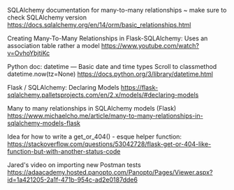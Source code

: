 SQLAlchemy documentation for many-to-many relationships ~ make sure to check SQLAlchemy version
https://docs.sqlalchemy.org/en/14/orm/basic_relationships.html


Creating Many-To-Many Relationships in Flask-SQLAlchemy:
Uses an association table rather a model
https://www.youtube.com/watch?v=OvhoYbjtiKc


Python doc: datetime — Basic date and time types
Scroll to classmethod datetime.now(tz=None)
https://docs.python.org/3/library/datetime.html


Flask / SQLAlchemy: Declaring Models
https://flask-sqlalchemy.palletsprojects.com/en/2.x/models/#declaring-models


Many to many relationships in SQLAlchemy models (Flask)
https://www.michaelcho.me/article/many-to-many-relationships-in-sqlalchemy-models-flask


Idea for how to write a get_or_404() - esque helper function:
https://stackoverflow.com/questions/53042728/flask-get-or-404-like-function-but-with-another-status-code


Jared's video on importing new Postman tests
https://adaacademy.hosted.panopto.com/Panopto/Pages/Viewer.aspx?id=1a421205-2a1f-471b-954c-ad2e0187dde6
